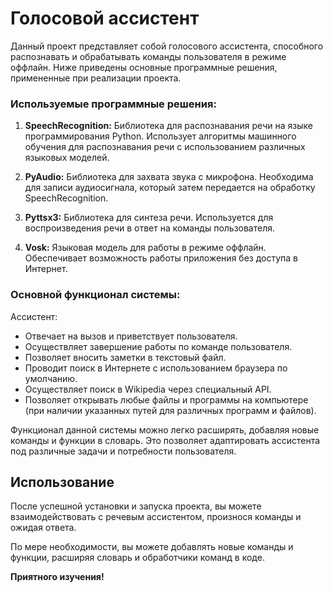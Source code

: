 # Голосовой ассистент

Данный проект представляет собой голосового ассистента, способного распознавать и обрабатывать команды пользователя в
режиме оффлайн. Ниже приведены основные программные решения, примененные при реализации проекта.

### Используемые программные решения:

1. **SpeechRecognition:** Библиотека для распознавания речи на языке программирования Python. Использует алгоритмы
   машинного обучения для распознавания речи с использованием различных языковых моделей.

2. **PyAudio:** Библиотека для захвата звука с микрофона. Необходима для записи аудиосигнала, который затем передается
   на обработку SpeechRecognition.

3. **Pyttsx3:** Библиотека для синтеза речи. Используется для воспроизведения речи в ответ на команды пользователя.

4. **Vosk:** Языковая модель для работы в режиме оффлайн. Обеспечивает возможность работы приложения без доступа в
   Интернет.

### Основной функционал системы:

Ассистент:

- Отвечает на вызов и приветствует пользователя.
- Осуществляет завершение работы по команде пользователя.
- Позволяет вносить заметки в текстовый файл.
- Проводит поиск в Интернете с использованием браузера по умолчанию.
- Осуществляет поиск в Wikipedia через специальный API.
- Позволяет открывать любые файлы и программы на компьютере (при наличии указанных путей для различных программ и
  файлов).

Функционал данной системы можно легко расширять, добавляя новые команды и функции в словарь. Это позволяет адаптировать
ассистента под различные задачи и потребности пользователя.

## Использование

После успешной установки и запуска проекта, вы можете взаимодействовать с речевым ассистентом, произнося команды и
ожидая ответа.

По мере необходимости, вы можете добавлять новые команды и функции, расширяя словарь и обработчики команд в коде.

**Приятного изучения!**